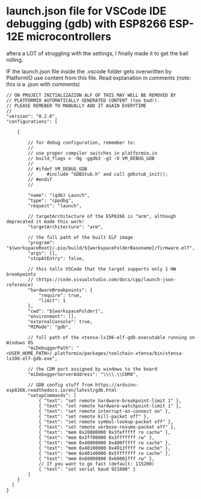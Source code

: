 # launch.json file for VSCode IDE debugging (gdb) with ESP8266 ESP-12E microcontrollers
aftera a LOT of struggling with the settings, I finally made it to get the ball rolling.

IF the launch.json file inside the .vscode folder gets overwritten by PlatformIO use content 
from this file. Read explanation in comments (note: this is a .json with comments)


	// ON PROJECT INITIALIZAZION ALF OF THIS MAY WELL BE REMOVED BY
 	// PLATFORMIO AUTOMATICALLY GENERATED CONTENT (too bad!).
  	// PLEASE REMEBER TO MANUALLY ADD IT AGAIN EVERYTIME
   	//
    "version": "0.2.0",
    "configurations": [

        {

            // for debug configuration, remember to:
            //
            // use proper compiler switches in platformio.in
            // build_flags = -Og -ggdb3 -g3 -D VM_DEBUG_GDB
            //
            // #ifdef VM_DEBUG_GDB
            //     #include "GDBStub.h" and call gdbstub_init();
            // #endif
            //

            "name": "(gdb) Launch",
            "type": "cppdbg",
            "request": "launch",
            
            // targetArchitecture of the ESP8266 is "arm", although deprecated it made this work!
            "targetArchitecture": "arm",
            
            // the full path of the built ELF image
            "program": "${workspaceRoot}/.pio/build/${workspaceFolderBasename}/firmware.elf",
            "args": [],
            "stopAtEntry": false,
            
            // this tells VSCode that the target supports only 1 HW breakpoints
            // (https://code.visualstudio.com/docs/cpp/launch-json-reference)
            "hardwareBreakpoints": {
                "require": true,
                "limit": 1
            },
            "cwd": "${workspaceFolder}",
            "environment": [],
            "externalConsole": true,
            "MIMode": "gdb",
            
            // full path of the xtensa-lx106-elf-gdb.executable running on Windows OS
            "miDebuggerPath": "<USER_HOME_PATH>/.platformio/packages/toolchain-xtensa/bin/xtensa-lx106-elf-gdb.exe",
            
            // the COM port assigned by windows to the board
            "miDebuggerServerAddress": "\\\\.\\COM4",
            
            // GDB config stuff from https://arduino-esp8266.readthedocs.io/en/latest/gdb.html
            "setupCommands": [
                { "text": "set remote hardware-breakpoint-limit 1" },
                { "text": "set remote hardware-watchpoint-limit 1" },
                { "text": "set remote interrupt-on-connect on" },
                { "text": "set remote kill-packet off" },
                { "text": "set remote symbol-lookup-packet off" },
                { "text": "set remote verbose-resume-packet off" },
                { "text": "mem 0x20000000 0x3fefffff ro cache" },
                { "text": "mem 0x3ff00000 0x3fffffff rw" },
                { "text": "mem 0x40000000 0x400fffff ro cache" },
                { "text": "mem 0x40100000 0x4013ffff rw cache" },
                { "text": "mem 0x40140000 0x5fffffff ro cache" },
                { "text": "mem 0x60000000 0x60001fff rw" },
                // If you want to go fast (default: 115200)
                { "text": "set serial baud 921600" }
            ]
        }
      ]
    }
